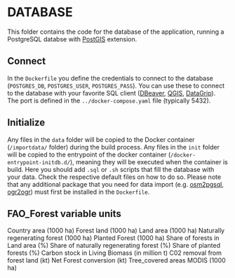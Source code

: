 # DATABASE

This folder contains the code for the database of the application, running a PostgreSQL databse with [PostGIS](https://postgis.net/) extension.

## Connect

In the `Dockerfile` you define the credentials to connect to the database (`POSTGRES_DB`, `POSTGRES_USER`, `POSTGRES_PASS`). You can use these to connect to the database with your favorite SQL client ([DBeaver](https://dbeaver.io/), [QGIS](https://qgis.org/de/site/), [DataGrip](https://www.jetbrains.com/datagrip/)). The port is defined in the `../docker-compose.yaml` file (typically 5432).

## Initialize

Any files in the `data` folder will be copied to the Docker container (`/importdata/` folder) during the build process.
Any files in the `init` folder will be copied to the entrypoint of the docker container (`/docker-entrypoint-initdb.d/`), meaning they will be executed when the container is build. Here you should add `.sql` or `.sh` scripts that fill the database with your data. 
Check the respective default files on how to do so. Please note that any additional package that you need for data import (e.g. [osm2pgsql](https://osm2pgsql.org/), [ogr2ogr](https://gdal.org/programs/ogr2ogr.html)) must first be installed in the `Dockerfile`.

## FAO_Forest variable units

Country area (1000 ha)
Forest land (1000 ha)
Land area (1000 ha)
Naturally regenerating forest (1000 ha)
Planted Forest (1000 ha)
Share of forests in Land area (%)
Share of naturally regenerating forest (%)
Share of planted forests (%)
Carbon stock in Living Biomass (in million t)
C02 removal from forest land (kt)
Net Forest conversion (kt)
Tree_covered areas MODIS (1000 ha)